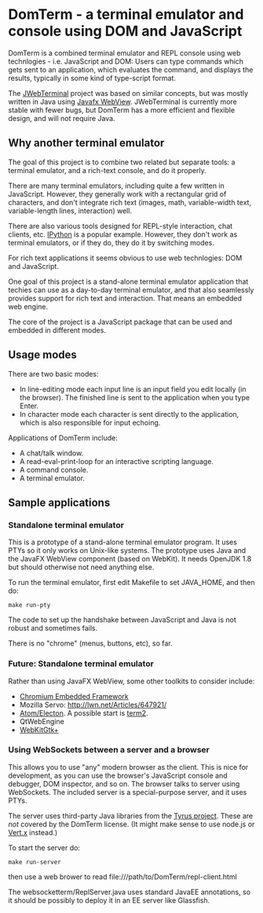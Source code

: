 # DomTerm - a terminal emulator and console using DOM and JavaScript

DomTerm is a combined terminal emulator and REPL console using web
technlogies - i.e. JavaScript and DOM: Users can type commands which
gets sent to an application, which evaluates the command, and displays
the results, typically in some kind of type-script format.

The [JWebTerminal](https://github.com/PerBothner/JWebTerminal) project
was based on similar concepts, but was mostly written in Java using
[Javafx WebView](https://docs.oracle.com/javafx/2/webview/jfxpub-webview.htm).
JWebTerminal is currently more stable with fewer bugs, but DomTerm has a more
efficient and flexible design, and will not require Java.

## Why another terminal emulator

The goal of this project is to combine two related but
separate tools: a terminal emulator, and a rich-text console,
and do it properly.

There are many terminal emulators, including quite a few written in JavaScript.
However, they generally work with a rectangular grid of characters,
and don't integrate rich text (images, math, variable-width text,
variable-length lines, interaction) well.

There are also various tools designed for REPL-style interaction,
chat clients, etc. [IPython](http://ipython.org/) is a popular example.
However, they don't work as terminal emulators, or if they do, they
do it by switching modes.

For rich text applications it seems obvious to use web technlogies:
DOM and JavaScript.

One goal of this project is a stand-alone terminal emulator application
that techies can use as a day-to-day terminal emulator, and that also
seamlessly provides support for rich text and interaction. That means
an embedded web engine.

The core of the project is a JavaScript package that can be used and
embedded in different modes.

## Usage modes

There are two basic modes:
- In line-editing mode each input line is an input field you
edit locally (in the browser).  The finished line is sent to the
application when you type Enter.
- In character mode each character is sent directly to the application,
which is also responsible for input echoing.

Applications of DomTerm include:
- A chat/talk window.
- A read-eval-print-loop for an interactive scripting language.
- A command console.
- A terminal emulator.

## Sample applications

### Standalone terminal emulator

This is a prototype of a stand-alone terminal emulator program.
It uses PTYs so it only works on Unix-like systems.
The prototype uses Java and the JavaFX WebView component (based on WebKit).
It needs OpenJDK 1.8 but should otherwise not need anything else.

To run the terminal emulator, first edit Makefile to set JAVA_HOME,
and then do:

    make run-pty

The code to set up the handshake between JavaScript and Java is not
robust and sometimes fails.

There is no "chrome" (menus, buttons, etc), so far.

### Future: Standalone terminal emulator

Rather than using JavaFX WebView, some other toolkits to consider include:
- [Chromium Embedded Framework](https://bitbucket.org/chromiumembedded/cef)
- Mozilla Servo: http://lwn.net/Articles/647921/
- [Atom/Electon](http://atom.io).
  A possible start is [term2](https://atom.io/packages/term2).
- QtWebEngine
- [WebKitGtk+](http://webkitgtk.org/)

### Using WebSockets between a server and a browser

This allows you to use "any" modern browser as the client.
This is nice for development, as you can use the browser's
JavaScript console and debugger, DOM inspector, and so on.
The browser talks to server using WebSockets.  The included
server is a special-purpose server, and it uses PTYs.

The server uses third-party Java libraries from the
[Tyrus project](https://tyrus.java.net/).  These are *not* covered
by the DomTerm license.  (It might make sense to use node.js
or [Vert.x](http://vertx.io/) instead.)

To start the server do:

    make run-server

then use a web brower to read file:///path/to/DomTerm/repl-client.html

The websocketterm/ReplServer.java uses standard JavaEE annotations,
so it should be possibly to deploy it in an EE server like Glassfish.
